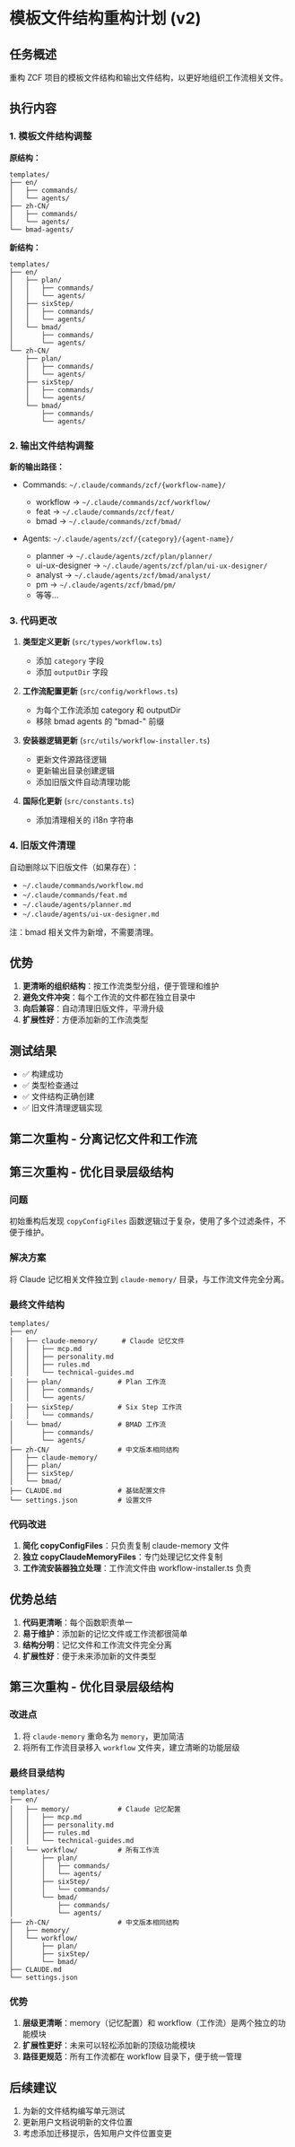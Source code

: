 # 模板文件结构重构计划 (v2)

## 任务概述

重构 ZCF 项目的模板文件结构和输出文件结构，以更好地组织工作流相关文件。

## 执行内容

### 1. 模板文件结构调整

**原结构：**

```
templates/
├── en/
│   ├── commands/
│   └── agents/
├── zh-CN/
│   ├── commands/
│   └── agents/
└── bmad-agents/
```

**新结构：**

```
templates/
├── en/
│   ├── plan/
│   │   ├── commands/
│   │   └── agents/
│   ├── sixStep/
│   │   ├── commands/
│   │   └── agents/
│   └── bmad/
│       ├── commands/
│       └── agents/
└── zh-CN/
    ├── plan/
    │   ├── commands/
    │   └── agents/
    ├── sixStep/
    │   ├── commands/
    │   └── agents/
    └── bmad/
        ├── commands/
        └── agents/
```

### 2. 输出文件结构调整

**新的输出路径：**

- Commands: `~/.claude/commands/zcf/{workflow-name}/`

  - workflow → `~/.claude/commands/zcf/workflow/`
  - feat → `~/.claude/commands/zcf/feat/`
  - bmad → `~/.claude/commands/zcf/bmad/`

- Agents: `~/.claude/agents/zcf/{category}/{agent-name}/`
  - planner → `~/.claude/agents/zcf/plan/planner/`
  - ui-ux-designer → `~/.claude/agents/zcf/plan/ui-ux-designer/`
  - analyst → `~/.claude/agents/zcf/bmad/analyst/`
  - pm → `~/.claude/agents/zcf/bmad/pm/`
  - 等等...

### 3. 代码更改

1. **类型定义更新** (`src/types/workflow.ts`)

   - 添加 `category` 字段
   - 添加 `outputDir` 字段

2. **工作流配置更新** (`src/config/workflows.ts`)

   - 为每个工作流添加 category 和 outputDir
   - 移除 bmad agents 的 "bmad-" 前缀

3. **安装器逻辑更新** (`src/utils/workflow-installer.ts`)

   - 更新文件源路径逻辑
   - 更新输出目录创建逻辑
   - 添加旧版文件自动清理功能

4. **国际化更新** (`src/constants.ts`)
   - 添加清理相关的 i18n 字符串

### 4. 旧版文件清理

自动删除以下旧版文件（如果存在）：

- `~/.claude/commands/workflow.md`
- `~/.claude/commands/feat.md`
- `~/.claude/agents/planner.md`
- `~/.claude/agents/ui-ux-designer.md`

注：bmad 相关文件为新增，不需要清理。

## 优势

1. **更清晰的组织结构**：按工作流类型分组，便于管理和维护
2. **避免文件冲突**：每个工作流的文件都在独立目录中
3. **向后兼容**：自动清理旧版文件，平滑升级
4. **扩展性好**：方便添加新的工作流类型

## 测试结果

- ✅ 构建成功
- ✅ 类型检查通过
- ✅ 文件结构正确创建
- ✅ 旧文件清理逻辑实现

## 第二次重构 - 分离记忆文件和工作流

## 第三次重构 - 优化目录层级结构

### 问题

初始重构后发现 `copyConfigFiles` 函数逻辑过于复杂，使用了多个过滤条件，不便于维护。

### 解决方案

将 Claude 记忆相关文件独立到 `claude-memory/` 目录，与工作流文件完全分离。

### 最终文件结构

```
templates/
├── en/
│   ├── claude-memory/      # Claude 记忆文件
│   │   ├── mcp.md
│   │   ├── personality.md
│   │   ├── rules.md
│   │   └── technical-guides.md
│   ├── plan/              # Plan 工作流
│   │   ├── commands/
│   │   └── agents/
│   ├── sixStep/           # Six Step 工作流
│   │   └── commands/
│   └── bmad/              # BMAD 工作流
│       ├── commands/
│       └── agents/
├── zh-CN/                 # 中文版本相同结构
│   ├── claude-memory/
│   ├── plan/
│   ├── sixStep/
│   └── bmad/
├── CLAUDE.md              # 基础配置文件
└── settings.json          # 设置文件
```

### 代码改进

1. **简化 copyConfigFiles**：只负责复制 claude-memory 文件
2. **独立 copyClaudeMemoryFiles**：专门处理记忆文件复制
3. **工作流安装器独立处理**：工作流文件由 workflow-installer.ts 负责

## 优势总结

1. **代码更清晰**：每个函数职责单一
2. **易于维护**：添加新的记忆文件或工作流都很简单
3. **结构分明**：记忆文件和工作流文件完全分离
4. **扩展性好**：便于未来添加新的文件类型

## 第三次重构 - 优化目录层级结构

### 改进点

1. 将 `claude-memory` 重命名为 `memory`，更加简洁
2. 将所有工作流目录移入 `workflow` 文件夹，建立清晰的功能层级

### 最终目录结构

```
templates/
├── en/
│   ├── memory/            # Claude 记忆配置
│   │   ├── mcp.md
│   │   ├── personality.md
│   │   ├── rules.md
│   │   └── technical-guides.md
│   └── workflow/          # 所有工作流
│       ├── plan/
│       │   ├── commands/
│       │   └── agents/
│       ├── sixStep/
│       │   └── commands/
│       └── bmad/
│           ├── commands/
│           └── agents/
├── zh-CN/                 # 中文版本相同结构
│   ├── memory/
│   └── workflow/
│       ├── plan/
│       ├── sixStep/
│       └── bmad/
├── CLAUDE.md
└── settings.json
```

### 优势

1. **层级更清晰**：memory（记忆配置）和 workflow（工作流）是两个独立的功能模块
2. **扩展性更好**：未来可以轻松添加新的顶级功能模块
3. **路径更规范**：所有工作流都在 workflow 目录下，便于统一管理

## 后续建议

1. 为新的文件结构编写单元测试
2. 更新用户文档说明新的文件位置
3. 考虑添加迁移提示，告知用户文件位置变更
